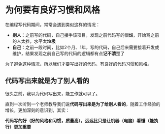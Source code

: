 # 为何要有良好习惯和风格

在编程写代码期间，常常会遇到类似这样的情况：
* **别人**：之前写的代码，自己接手该项目，发现之前代码写的很**烂**，开始骂之前的人太挫，水平太**垃圾**
* **自己**：之前一段时间，比如2个月、1年，写的代码，自己后来需要接着开发或维护，结果发现之前自己写的代码的逻辑都有点**记不清**楚了

为了避免这种情况，所以我们才要写出好的代码，有良好的代码习惯和风格。

## 代码写出来就是为了别人看的
很久之前，我以为代码写出来，能工作就可以了。

直到一次听到一个老师教导我们说**代码写出来是为了给别人看的**，随着工作经验的增长，更加深刻的意识到，其实：

**代码写的好（好的风格和习惯，质量高），远远比只是让机器（电脑）看懂（能执行）更加重要**
